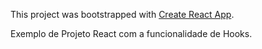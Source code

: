 This project was bootstrapped with [Create React App](https://github.com/facebook/create-react-app).

Exemplo de Projeto React com a funcionalidade de Hooks.
